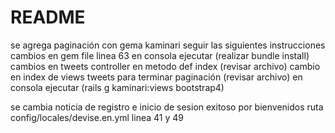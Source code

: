 # README
se agrega paginación con gema kaminari seguir las siguientes instrucciones
        cambios en gem file linea 63
        en consola ejecutar (realizar bundle install)
        cambios en tweets controller en metodo def index (revisar archivo)
        cambio en index de views tweets para terminar paginación (revisar archivo)
        en consola ejecutar (rails g kaminari:views bootstrap4)

se cambia noticia de registro e inicio de sesion exitoso por bienvenidos 
    ruta config/locales/devise.en.yml
    linea 41 y 49